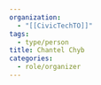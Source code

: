 ```yaml
---
organization:
  - "[[CivicTechTO]]"
tags:
  - type/person
title: Chantel Chyb
categories:
  - role/organizer
---
```

